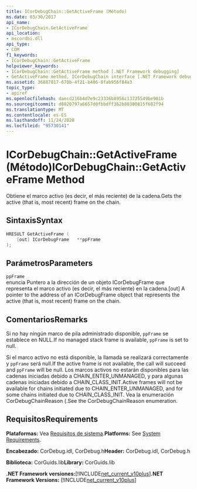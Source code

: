 ```yaml
---
title: ICorDebugChain::GetActiveFrame (Método)
ms.date: 03/30/2017
api_name:
- ICorDebugChain.GetActiveFrame
api_location:
- mscordbi.dll
api_type:
- COM
f1_keywords:
- ICorDebugChain::GetActiveFrame
helpviewer_keywords:
- ICorDebugChain::GetActiveFrame method [.NET Framework debugging]
- GetActiveFrame method, ICorDebugChain interface [.NET Framework debugging]
ms.assetid: 36887017-670b-4f21-b406-8fab956f84a3
topic_type:
- apiref
ms.openlocfilehash: daecd216b4d7e9c23336b8956c13735549be901b
ms.sourcegitcommit: d8020797a6657d0fbbdff362b80300815f682f94
ms.translationtype: MT
ms.contentlocale: es-ES
ms.lasthandoff: 11/24/2020
ms.locfileid: "95730141"
---
```

# <a name="icordebugchaingetactiveframe-method"></a><span data-ttu-id="90832-102">ICorDebugChain::GetActiveFrame (Método)</span><span class="sxs-lookup"><span data-stu-id="90832-102">ICorDebugChain::GetActiveFrame Method</span></span>

<span data-ttu-id="90832-103">Obtiene el marco activo (es decir, el más reciente) de la cadena.</span><span class="sxs-lookup"><span data-stu-id="90832-103">Gets the active (that is, most recent) frame on the chain.</span></span>  
  
## <a name="syntax"></a><span data-ttu-id="90832-104">Sintaxis</span><span class="sxs-lookup"><span data-stu-id="90832-104">Syntax</span></span>  
  
```cpp  
HRESULT GetActiveFrame (  
    [out] ICorDebugFrame   **ppFrame  
);  
```  
  
## <a name="parameters"></a><span data-ttu-id="90832-105">Parámetros</span><span class="sxs-lookup"><span data-stu-id="90832-105">Parameters</span></span>  

 `ppFrame`  
 <span data-ttu-id="90832-106">enuncia Puntero a la dirección de un objeto ICorDebugFrame que representa el marco activo (es decir, el más reciente) en la cadena.</span><span class="sxs-lookup"><span data-stu-id="90832-106">[out] A pointer to the address of an ICorDebugFrame object that represents the active (that is, most recent) frame on the chain.</span></span>  
  
## <a name="remarks"></a><span data-ttu-id="90832-107">Comentarios</span><span class="sxs-lookup"><span data-stu-id="90832-107">Remarks</span></span>  

 <span data-ttu-id="90832-108">Si no hay ningún marco de pila administrado disponible, `ppFrame` se establece en NULL.</span><span class="sxs-lookup"><span data-stu-id="90832-108">If no managed stack frame is available, `ppFrame` is set to null.</span></span>  
  
 <span data-ttu-id="90832-109">Si el marco activo no está disponible, la llamada se realizará correctamente y `ppFrame` será null.</span><span class="sxs-lookup"><span data-stu-id="90832-109">If the active frame is not available, the call will succeed and `ppFrame` will be null.</span></span> <span data-ttu-id="90832-110">Los marcos activos no estarán disponibles para las cadenas iniciadas debido a CHAIN_ENTER_UNMANAGED, y para algunas cadenas iniciadas debido a CHAIN_CLASS_INIT.</span><span class="sxs-lookup"><span data-stu-id="90832-110">Active frames will not be available for chains initiated due to CHAIN_ENTER_UNMANAGED, and for some chains initiated due to CHAIN_CLASS_INIT.</span></span> <span data-ttu-id="90832-111">Vea la enumeración CorDebugChainReason (.</span><span class="sxs-lookup"><span data-stu-id="90832-111">See the CorDebugChainReason enumeration.</span></span>  
  
## <a name="requirements"></a><span data-ttu-id="90832-112">Requisitos</span><span class="sxs-lookup"><span data-stu-id="90832-112">Requirements</span></span>  

 <span data-ttu-id="90832-113">**Plataformas:** Vea [Requisitos de sistema](../../get-started/system-requirements.md).</span><span class="sxs-lookup"><span data-stu-id="90832-113">**Platforms:** See [System Requirements](../../get-started/system-requirements.md).</span></span>  
  
 <span data-ttu-id="90832-114">**Encabezado:** CorDebug.idl, CorDebug.h</span><span class="sxs-lookup"><span data-stu-id="90832-114">**Header:** CorDebug.idl, CorDebug.h</span></span>  
  
 <span data-ttu-id="90832-115">**Biblioteca:** CorGuids.lib</span><span class="sxs-lookup"><span data-stu-id="90832-115">**Library:** CorGuids.lib</span></span>  
  
 <span data-ttu-id="90832-116">**.NET Framework versiones:**[!INCLUDE[net_current_v10plus](../../../../includes/net-current-v10plus-md.md)]</span><span class="sxs-lookup"><span data-stu-id="90832-116">**.NET Framework Versions:** [!INCLUDE[net_current_v10plus](../../../../includes/net-current-v10plus-md.md)]</span></span>
